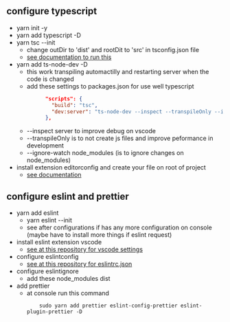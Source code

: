 ## configure typescript
- yarn init -y
- yarn add typescript -D
- yarn tsc --init
    - change outDir to 'dist' and rootDit to 'src' in tsconfig.json file
    - [see documentation to run this](https://www.typescriptlang.org/) 
- yarn add ts-node-dev -D
    - this work transpiling automactilly and restarting server when the code is changed
    - add these settings to packages.json for use well typescript 
        ```json
              "scripts": {
                "build": "tsc",
                "dev:server": "ts-node-dev --inspect --transpileOnly --ignore-watch node_modules src/server.ts"
              },
    - --inspect server to improve debug on vscode
    - --transpileOnly is to not create js files and improve peformance in development
    - --ignore-watch node_modules (is to ignore changes on node_modules)
- install extension editorconfig and create your file on root of project
    - [see documentation](https://editorconfig.org/)
    
## configure eslint and prettier
- yarn add eslint
    - yarn eslint --init
    - see after configurations if has any more configuration on console (maybe have to install more things if eslint request)
- install eslint extension vscode
    - [see at this repository for vscode settings](https://github.com/xdeni/commands/blob/master/vscode.settings.json)
- configure eslintconfig
    - [see at this repository for eslintrc.json](https://github.com/xdeni/commands/blob/master/eslintrc.json)
- configure eslintignore
    - add these
        node_modules
        dist
- add prettier
    - at console run this command
        ```console
            sudo yarn add prettier eslint-config-prettier eslint-plugin-prettier -D

